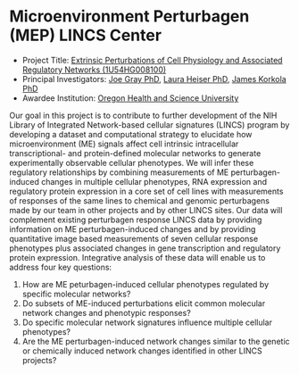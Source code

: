 # Microenvironment Perturbagen (MEP) LINCS Center

* Project Title: [Extrinsic Perturbations of Cell Physiology and Associated Regulatory Networks (1U54HG008100)](http://projectreporter.nih.gov/project_description.cfm?projectnumber=1U54HG008100-01)
* Principal Investigators: [Joe Gray PhD](http://www.ohsu.edu/xd/education/schools/school-of-medicine/departments/basic-science-departments/biomedical-engineering/people/joe-gray.cfm), [Laura Heiser PhD](http://www.ohsu.edu/xd/education/schools/school-of-medicine/departments/basic-science-departments/biomedical-engineering/people/laura-heiser.cfm), [James Korkola PhD](http://www.ohsu.edu/xd/education/schools/school-of-medicine/departments/basic-science-departments/biomedical-engineering/people/james-korkola.cfm)
* Awardee Institution: [Oregon Health and Science University](http://www.ohsu.edu/xd/)

Our goal in this project is to contribute to further development of the NIH Library of Integrated Network-based cellular signatures (LINCS) program by developing a dataset and computational strategy to elucidate how microenvironment (ME) signals affect cell intrinsic intracellular transcriptional- and protein-defined molecular networks to generate experimentally observable cellular phenotypes. We will infer these regulatory relationships by combining measurements of ME perturbagen-induced changes in multiple cellular phenotypes, RNA expression and regulatory protein expression in a core set of cell lines with measurements of responses of the same lines to chemical and genomic perturbagens made by our team in other projects and by other LINCS sites. Our data will complement existing perturbagen response LINCS data by providing information on ME perturbagen-induced changes and by providing quantitative image based measurements of seven cellular response phenotypes plus associated changes in gene transcription and regulatory protein expression. Integrative analysis of these data will enable us to address four key questions:

1. How are ME peturbagen-induced cellular phenotypes regulated by specific molecular networks?
2. Do subsets of ME-induced perturbations elicit common molecular network changes and phenotypic responses?
3. Do specific molecular network signatures influence multiple cellular phenotypes?
4. Are the ME perturbagen-induced network changes similar to the genetic or chemically induced network changes identified in other LINCS projects?
